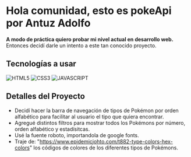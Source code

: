 # Hola comunidad, esto es pokeApi por Antuz Adolfo
**A modo de práctica quiero probar mi nivel actual en desarrollo web.** 
Entonces decidí darle un intento a este tan conocido proyecto.

## Tecnologías a usar
![HTML5](https://img.shields.io/badge/HTML5-E34F26?style=for-the-badge&logo=html5&logoColor=white)
![CSS3](https://img.shields.io/badge/CSS3-1572B6?style=for-the-badge&logo=css3&logoColor=white)
![JAVASCRIPT](https://img.shields.io/badge/JavaScript-323330?style=for-the-badge&logo=javascript&logoColor=F7DF1E)

## Detalles del Proyecto
- Decidí hacer la barra de navegación de tipos de Pokémon por orden alfabético para facilitar al usuario el tipo que quiera encontrar.
- Agregué distintos filtros para mostrar todos los Pokémons por número, orden alfabético y estadísitcas.
- Usé la fuente roboto, importandola de google fonts.
- Traje de: "https://www.epidemicjohto.com/t882-type-colors-hex-colors" los códigos de colores de los diferentes tipos de Pokémons.